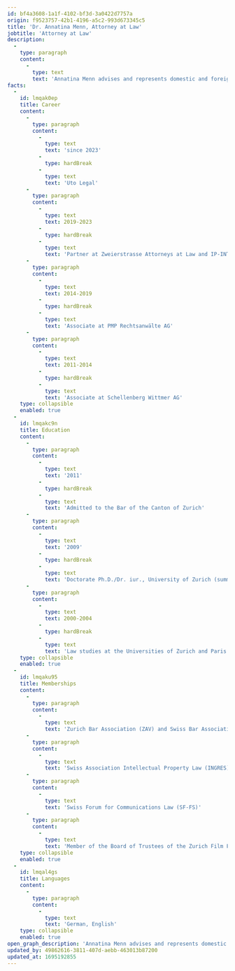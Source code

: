 ```yaml
---
id: bf4a3608-1a1f-4102-bf3d-3a0422d7757a
origin: f9523757-42b1-4196-a5c2-993d673345c5
title: 'Dr. Annatina Menn, Attorney at Law'
jobtitle: 'Attorney at Law'
description:
  -
    type: paragraph
    content:
      -
        type: text
        text: 'Annatina Menn advises and represents domestic and foreign players in the various entertainment and creative industries, the arts and culture business and various technology sectors. Accordingly, she practices primarily art law, copyright law, design and trademark law, film and television law, media and communications law, unfair competition law and contract law. Annatina Menn also has extensive experience in planning, construction, and real estate law. She regularly litigates before Swiss courts. She earned her doctorate in copyright law in the film industry.'
facts:
  -
    id: lmqak0ep
    title: Career
    content:
      -
        type: paragraph
        content:
          -
            type: text
            text: 'since 2023'
          -
            type: hardBreak
          -
            type: text
            text: 'Uto Legal'
      -
        type: paragraph
        content:
          -
            type: text
            text: 2019-2023
          -
            type: hardBreak
          -
            type: text
            text: 'Partner at Zweierstrasse Attorneys at Law and IP-INTELLIGENCE Attorneys at Law'
      -
        type: paragraph
        content:
          -
            type: text
            text: 2014-2019
          -
            type: hardBreak
          -
            type: text
            text: 'Associate at PMP Rechtsanwälte AG'
      -
        type: paragraph
        content:
          -
            type: text
            text: 2011-2014
          -
            type: hardBreak
          -
            type: text
            text: 'Associate at Schellenberg Wittmer AG'
    type: collapsible
    enabled: true
  -
    id: lmqakc9n
    title: Education
    content:
      -
        type: paragraph
        content:
          -
            type: text
            text: '2011'
          -
            type: hardBreak
          -
            type: text
            text: 'Admitted to the Bar of the Canton of Zurich'
      -
        type: paragraph
        content:
          -
            type: text
            text: '2009'
          -
            type: hardBreak
          -
            type: text
            text: 'Doctorate Ph.D./Dr. iur., University of Zurich (summa cum laude; Professor Walther Hug Award)'
      -
        type: paragraph
        content:
          -
            type: text
            text: 2000-2004
          -
            type: hardBreak
          -
            type: text
            text: 'Law studies at the Universities of Zurich and Paris X-Nanterre, lic. iur. (magna cum laude)'
    type: collapsible
    enabled: true
  -
    id: lmqaku95
    title: Memberships
    content:
      -
        type: paragraph
        content:
          -
            type: text
            text: 'Zurich Bar Association (ZAV) and Swiss Bar Association (SAV)'
      -
        type: paragraph
        content:
          -
            type: text
            text: 'Swiss Association Intellectual Property Law (INGRES)'
      -
        type: paragraph
        content:
          -
            type: text
            text: 'Swiss Forum for Communications Law (SF-FS)'
      -
        type: paragraph
        content:
          -
            type: text
            text: 'Member of the Board of Trustees of the Zurich Film Foundation and member of the Board of Directors of the Cabaret Voltaire Association, Zurich, and the Bündner Kunstverein, Chur, among others.'
    type: collapsible
    enabled: true
  -
    id: lmqal4gs
    title: Languages
    content:
      -
        type: paragraph
        content:
          -
            type: text
            text: 'German, English'
    type: collapsible
    enabled: true
open_graph_description: 'Annatina Menn advises and represents domestic and foreign players in the various entertainment and creative industries, the arts and culture business and various technology sectors. Accordingly, she practices primarily art law, copyright law, design and trademark law, film and television law, media and communications law, unfair competition law and contract law. Annatina Menn also has extensive experience in planning, construction, and real estate law. She regularly litigates before Swiss courts. She earned her doctorate in copyright law in the film industry.'
updated_by: 49862616-3811-407d-aebb-463013b87200
updated_at: 1695192855
---
```

